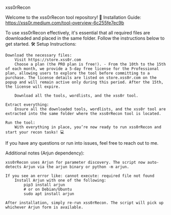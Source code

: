 xss0rRecon

Welcome to the xss0rRecon tool repository! 🚀
Installation Guide: https://xss0r.medium.com/tool-overview-6c255fe7ec9b

To use xss0rRecon effectively, it's essential that all required files are downloaded and placed in the same folder. Follow the instructions below to get started.
🛠️ Setup Instructions:

    Download the necessary files:
        Visit https://store.xss0r.com 
        Choose a plan (the PRO plan is free!). - From the 10th to the 15th of each month, we provide a 5-day free license for the Professional plan, allowing users to explore the tool before committing to a purchase. The license details are listed on store.xss0r.com on the popup and will remain active only during this period. After the 15th, the license will expire.

        Download all the tools, wordlists, and the xss0r tool.

    Extract everything:
        Ensure all the downloaded tools, wordlists, and the xss0r tool are extracted into the same folder where the xss0rRecon tool is located.

    Run the tool:
        With everything in place, you’re now ready to run xss0rRecon and start your recon tasks! 💻

If you have any questions or run into issues, feel free to reach out to me.

Additional notes (Arjun dependency):

    xss0rRecon uses Arjun for parameter discovery. The script now auto-detects Arjun via the arjun binary or python -m arjun.

    If you see an error like: cannot execute: required file not found
        Install Arjun with one of the following:
            pip3 install arjun
            # or on Debian/Ubuntu
            sudo apt install arjun

    After installation, simply re-run xss0rRecon. The script will pick up whichever Arjun form is available.